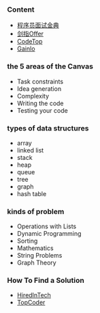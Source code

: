 ### Content
- [程序员面试金典](https://leetcode-cn.com/problem-list/xb9lfcwi/)
- [剑指Offer](https://leetcode-cn.com/problem-list/xb9nqhhg/)
- [CodeTop](https://codetop.cc/home)
- [Gainlo](http://blog.gainlo.co/index.php/category/coding-interview-questions/)

### the 5 areas of the Canvas
- Task constraints
- Idea generation
- Complexity
- Writing the code
- Testing your code

### types of data structures
- array
- linked list
- stack
- heap
- queue
- tree
- graph
- hash table

### kinds of problem
- Operations with Lists
- Dynamic Programming
- Sorting
- Mathematics
- String Problems
- Graph Theory

### How To Find a Solution
- [HiredInTech](https://www.hiredintech.com/classrooms/algorithm-design/lesson/80)
- [TopCoder](https://www.topcoder.com/thrive/articles/How%20To%20Find%20a%20Solution)